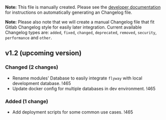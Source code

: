 **Note:** This file is manually created. Please see the [developer
documentation](https://docs.gitlab.com/ee/development/changelog.html) for instructions on automatically generating an Changelog file.

**Note:** Please also note that we will create a manual Changelog file that fit Gitlab Changelog style for easily later integration. 
Current available Changelog types are: `added`, `fixed`, `changed`, `deprecated`, `removed`, `security`, `performance` and `other`.

## v1.2 (upcoming version)

### Changed (2 changes)

- Rename modules' Database to easily integrate `flyway` with local development database. !465
- Update docker config for multiple databases in dev environment. !465

### Added (1 change)

- Add deployment scripts for some common use cases. !465
